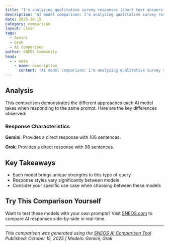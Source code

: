 ```yaml
---
title: "I'm analyzing qualitative survey responses (short text answers). Help me: 1) Decide whether responses are rich enough for qualitative analysis"
description: "AI model comparison: I'm analyzing qualitative survey responses (short text answers). Help me: 1) Decide whether response..."
date: 2025-10-15
category: comparison
layout: Clean
tags:
  - Gemini
  - Grok
  - AI Comparison
author: SNEOS Community
head:
  - - meta
    - name: description
      content: "AI model comparison: I'm analyzing qualitative survey responses (short text answers). Help me: 1) Decide whether responses are rich enough fo..."
---
```


<ChatComparison
  title="I'm analyzing qualitative survey responses (short text answers). Help me: 1) Decide whether responses are rich enough for qualitative analysis"
  prompt="I'm analyzing qualitative survey responses (short text answers). Help me: 1) Decide whether responses are rich enough for qualitative analysis"
  :responses='{"Gemini": "This is a fantastic and crucial first step in qualitative analysis! It\u0027s easy to get excited about having \u0022qualitative data,\u0022 but not all text is created equal for deep thematic exploration.\n\nHere\u0027s how to decide if your short text answers are rich enough for qualitative analysis, along with what to do if they\u0027re not.\n\n---\n\n## 1. Deciding If Responses Are Rich Enough for Qualitative Analysis\n\n\u0022Richness\u0022 in qualitative data refers to the depth, detail, and insight provided by the responses. It\u0027s about whether the data allows you to understand the \u0022why,\u0022 \u0022how,\u0022 and \u0022what it means\u0022 behind people\u0027s experiences, opinions, and behaviors, rather than just knowing \u0022what\u0022 happened or \u0022if\u0022 they agree.\n\nHere\u0027s a framework to assess richness:\n\n### A. What Makes a Response \u0022Rich\u0022 (Good Signs):\n\n*   **Explanations \u0026 Justifications:** The response goes beyond a simple statement to explain *why* something is the case. (e.g., \u0022I find the new system frustrating *because it\u0027s slow and requires too many clicks for a simple task*.\u0022)\n*   **Specific Examples \u0026 Anecdotes:** The respondent provides concrete instances or personal stories. (e.g., \u0022Customer service was excellent; *the agent stayed on the line for 20 minutes to help me troubleshoot an unusual issue*.\u0022)\n*   **Descriptive Language:** Use of adjectives, adverbs, and sensory details that paint a picture. (e.g., \u0022The waiting room felt *cold and sterile*, making me feel *anxious*.\u0022)\n*   **Expression of Feelings, Attitudes, Opinions:** Clear articulation of emotions, beliefs, or perspectives. (e.g., \u0022I\u0027m *excited* about the new features,\u0022 or \u0022I *strongly believe* that more support is needed.\u0022)\n*   **Nuance \u0026 Complexity:** The response acknowledges different aspects, pros and cons, or conditions. (e.g., \u0022While I appreciate the convenience, *I\u0027m concerned about the privacy implications*.\u0022)\n*   **Suggestions \u0026 Recommendations:** The respondent offers ideas for improvement or future actions. (e.g., \u0022It would be helpful if you *added a search function to the FAQ section*.\u0022)\n*   **Context:** The response provides background information that helps you understand the situation better. (e.g., \u0022I\u0027ve been a user for five years, *so I\u0027ve seen the product evolve quite a bit*.\u0022)\n\n### B. What Suggests a Lack of Richness (Warning Signs):\n\n*   **Single Words or Very Short Phrases:** \u0022Good,\u0022 \u0022Bad,\u0022 \u0022Yes,\u0022 \u0022No,\u0022 \u0022Fine,\u0022 \u0022Okay,\u0022 \u0022Nothing.\u0022 These offer no insight.\n*   **Restating the Question:** The response simply rephrases the prompt without adding new information.\n*   **Generic or Vague Statements:** \u0022It was alright,\u0022 \u0022The service was average,\u0022 \u0022I like it.\u0022 These lack specific meaning.\n*   **Lack of Elaboration:** Even if a sentence is provided, if it doesn\u0027t explain or justify, it\u0027s not very rich. (e.g., \u0022I didn\u0027t like it.\u0022)\n*   **\u0022N/A\u0022 or \u0022No Comment\u0022:** While sometimes unavoidable, a high frequency indicates a lack of data.\n*   **Off-Topic or Irrelevant Responses:** While sometimes interesting, if a lot of responses are off-topic, they won\u0027t answer your research question.\n\n### C. Practical Steps to Assess Richness:\n\n1.  **Initial Scan (The \u0022Read-Through\u0022):** Read through a significant sample (e.g., 20-50 responses) or even all of them if the dataset isn\u0027t huge. Get a general feel for the *average* level of detail.\n2.  **Categorize Responses:** As you read, mentally (or even physically, with tags/codes) start categorizing responses into groups like:\n    *   **Very Rich:** Provides significant insight, examples, explanations.\n    *   **Moderately Rich:** Offers some detail, expresses an opinion with a brief reason.\n    *   **Minimally Rich:** Gives a short, somewhat vague answer that provides minimal insight.\n    *   **Not Rich At All:** Single words, \u0022N/A,\u0022 rephrased questions.\n3.  **Calculate Proportions:** What percentage of your responses fall into each category?\n    *   If a high percentage (e.g., 60-80%\u002B) are \u0022Very Rich\u0022 or \u0022Moderately Rich,\u0022 you likely have a strong dataset for deep qualitative analysis.\n    *   If a significant portion (e.g., 30-50%) are \u0022Minimally Rich,\u0022 you might still proceed, but you\u0027ll have to work harder to find themes, and your findings might be less nuanced.\n    *   If the majority are \u0022Not Rich At All\u0022 or \u0022Minimally Rich,\u0022 you may need to reconsider the type of analysis you can perform.\n4.  **Consider Your Research Questions:** Even a \u0022minimally rich\u0022 response might be sufficient if your research question is very narrow. For example, if you just want to know *if* people liked a feature, \u0022Yes, I liked it\u0022 is enough. But if you want to know *why* they liked it, it\u0027s not.\n5.  **Look for Themes in the \u0022Not Rich\u0022 Responses:** Sometimes even the lack of richness can be a theme. For example, a high number of \u0022N/A\u0022 or \u0022No comment\u0022 responses for a particular question might indicate it was confusing, irrelevant, or sensitive.\n\n---\n\n## 2. What to Do If Responses Are NOT Rich Enough\n\nDon\u0027t despair! Even if your data isn\u0027t ideal for deep thematic analysis, it can still be valuable. Here are your options:\n\n### Option A: Adjust Your Qualitative Analysis Approach (Lighter Qual)\n\n*   **Focus on Content Analysis (Descriptive):** Instead of deep thematic analysis, you can perform a more descriptive content analysis.\n    *   **Frequency Counts:** Count the recurrence of specific keywords, phrases, or basic concepts. For example, count how many times \u0022slow,\u0022 \u0022easy,\u0022 \u0022frustrating,\u0022 \u0022helpful\u0022 appear.\n    *   **Sentiment Analysis (Basic):** Categorize responses as positive, negative, or neutral based on simple indicators.\n    *   **Top-Level Categorization:** Group similar short phrases into broader categories (e.g., all mentions of \u0022cost,\u0022 \u0022usability,\u0022 \u0022design\u0022 go into respective categories).\n    *   **Word Clouds:** Can be a quick visual, but be cautious not to over-interpret.\n\n    *What you gain:* A general overview of sentiment, common issues, and frequently mentioned topics.\n    *What you lose:* Deep understanding of *why* people feel that way, the nuances, and the interconnectedness of ideas.\n\n### Option B: Integrate with Quantitative Data (Mixed Methods)\n\n*   **Quantify the Qualitative:** If you have quantitative survey data alongside your text responses (e.g., rating scales, multiple choice), use the short text answers to *add context* to your numerical findings.\n    *   Example: \u002280% of users rated the new feature highly (quantitative). The comments often mentioned \u0027speed\u0027 and \u0027ease of use\u0027 as reasons for this high rating (qualitative, but descriptive).\u0022\n*   **Use Text as Illustrative Quotes:** Even if not rich enough for standalone analysis, you can pull out short, representative quotes to illustrate points made by your quantitative data.\n\n### Option C: Reframe Your Research Questions\n\n*   If your original questions aimed for deep insight (\u0022Why do users feel X?\u0022), but the data only provides surface-level information (\u0022Users feel X\u0022), adjust your questions to reflect what the data *can* tell you (\u0022What are the common feelings users express about X?\u0022).\n\n### Option D: Acknowledge Limitations\n\n*   In your findings, be transparent about the nature of your data. State that due to the brevity of responses, deep thematic analysis was challenging, and your findings represent common sentiments or superficial themes. This manages expectations for your audience.\n\n### Option E: Plan for Future Research\n\n*   Learn from this experience. For future qualitative surveys, use:\n    *   **More probing questions:** \u0022Tell me more about X,\u0022 \u0022Can you give an example?\u0022\n    *   **Follow-up questions:** Dynamically ask more detail based on initial answers.\n    *   **Different data collection methods:** Consider interviews, focus groups, or longer open-ended questions if deeper insights are critical.\n\n---\n\n**In summary:** Start by thoroughly assessing the richness of your individual responses and the overall dataset. If they are rich, proceed with confidence. If not, don\u0027t discard the data \u2013 adapt your analytical approach, integrate it with other data, or adjust your research questions to make the most of what you have.", "Grok": "### Assessing Richness in Qualitative Survey Responses\n\nQualitative analysis thrives on data that provides depth, nuance, and context rather than superficial or binary answers. \u0022Richness\u0022 typically refers to responses that offer detailed insights, personal experiences, emotions, examples, or reasoning\u2014allowing for themes, patterns, and interpretations to emerge. Short text answers (e.g., from open-ended survey questions) can vary widely in quality, so the first step is to evaluate if they\u0027re sufficient for meaningful analysis. If they\u0027re too sparse, you might need to supplement with follow-up questions or pivot to quantitative methods.\n\nBelow, I\u0027ll outline a step-by-step approach to decide this for your dataset, including criteria, examples, and practical tips. This is based on standard qualitative research practices (e.g., from Creswell\u0027s qualitative inquiry methods or Braun \u0026 Clarke\u0027s thematic analysis).\n\n#### Step 1: Define Your Analysis Goals\nBefore evaluating responses, clarify what you\u0027re aiming for:\n- **Exploratory depth**: Do you need stories, motivations, or contradictions to build themes?\n- **Specificity**: Are you looking for nuanced opinions on a topic like user experience, policy feedback, or customer satisfaction?\n- **Sample size threshold**: Even \u0022rich\u0022 responses need volume\u2014aim for at least 20-50 detailed ones for basic thematic analysis, depending on your study\u0027s scope.\n\nIf your goals require interpretive depth (e.g., understanding \u0022why\u0022 behind behaviors), thin responses won\u0027t suffice.\n\n#### Step 2: Key Criteria for \u0022Rich Enough\u0022\nRate each response on a simple scale (e.g., low/medium/high richness) using these factors. If most responses score low across a sample, your data may not be rich enough\u2014consider recollecting or focusing on the richer subset.\n\n- **Length and Detail**:\n  - Rich: 3\u002B sentences, specific examples, or elaboration (e.g., \u0022I felt frustrated because the app crashed during my workout, losing my progress\u2014it\u0027s happened three times this week\u0022).\n  - Not rich: One-word or single-sentence replies (e.g., \u0022Bad\u0022 or \u0022Yes, it\u0027s okay\u0022).\n  - Threshold: Average response length \u003E20-30 words signals potential richness.\n\n- **Depth of Insight**:\n  - Rich: Reveals emotions, context, comparisons, or trade-offs (e.g., explains pros/cons with personal anecdotes).\n  - Not rich: Factual or generic (e.g., \u0022It\u0027s expensive\u0022 without why or how it impacts them).\n  - Why it matters: Allows coding for themes like \u0022frustration drivers\u0022 vs. just surface-level sentiment.\n\n- **Variability and Nuance**:\n  - Rich: Shows complexity (e.g., mixed feelings: \u0022I love the features but hate the interface\u2014too cluttered for quick use\u0022).\n  - Not rich: Uniform or polarized (e.g., all \u0022great\u0022 without variation).\n  - Check: Look for diversity across responses\u2014if they\u0027re repetitive and shallow, analysis will be limited.\n\n- **Relevance to Question**:\n  - Rich: Directly addresses the prompt with substance.\n  - Not rich: Off-topic, vague, or evasive (e.g., \u0022I don\u0027t know\u0022 or unrelated rants).\n\n**Quick Evaluation Table** (Apply to a random 10-20% sample of responses):\n\n| Criterion       | Rich Example | Not Rich Example | Assessment Tip |\n|-----------------|--------------|------------------|---------------|\n| **Length/Detail** | \u0022The training was helpful for basics, but I needed more on advanced tools\u2014like real case studies.\u0022 | \u0022Good.\u0022 | Count words/sentences; flag \u003C10 words. |\n| **Depth**       | \u0022It made me anxious because deadlines were unclear, unlike my previous job where everything was structured.\u0022 | \u0022Stressful.\u0022 | Does it explain *why* or *how*? |\n| **Nuance**      | \u0022Affordable for basics, but premium features feel overpriced compared to competitors.\u0022 | \u0022Too expensive.\u0022 | Hunt for qualifiers (e.g., \u0022but,\u0022 \u0022however\u0022). |\n| **Relevance**   | Ties back to survey topic with evidence. | Ignores prompt. | Cross-check against question wording. |\n\n#### Step 3: Practical Evaluation Process\n1. **Sample and Sort**: Pull a representative sample (e.g., 50 responses). Categorize into \u0022rich,\u0022 \u0022adequate,\u0022 and \u0022thin\u0022 piles. Calculate percentages\u2014aim for \u003E60% rich/adequate for viable analysis.\n2. **Pilot Coding**: Try a mini thematic analysis on the sample. If you can identify 3-5 emerging themes with supporting quotes, it\u0027s rich enough. Tools like NVivo, ATLAS.ti, or even Excel/Google Sheets work for this.\n3. **Quantitative Check**: Use simple metrics:\n   - Word count average (via tools like WordCounter or Python\u0027s NLTK library).\n   - Sentiment variety (e.g., via free tools like MonkeyLearn\u2014rich data shows mixed polarities).\n4. **Bias Check**: Ensure richness isn\u0027t skewed (e.g., longer responses from certain demographics). If not, your analysis may miss underrepresented voices.\n\n#### Step 4: If Not Rich Enough\u2014What Next?\n- **Enhance Data**: Add probe questions in future surveys (e.g., \u0022Can you give an example?\u0022) or conduct interviews with low-rich responders.\n- **Adapt Analysis**: Focus on the rich subset for qualitative insights, then quantify the rest (e.g., sentiment scoring). Hybrid approaches like content analysis can salvage thinner data.\n- **Red Flags for Abandoning Qualitative**: If \u003E70% are one-worders, switch to quantitative (e.g., Likert scales) or acknowledge limitations in your report.\n\n#### Tools and Resources\n- **Free/Low-Cost**: Google Forms/Sheets for initial sorting; MAXQDA trial for coding.\n- **Advanced**: Dedoose (web-based, collaborative) for team analysis.\n- **Further Reading**: \u0022Qualitative Data Analysis\u0022 by Miles \u0026 Huberman for deeper methods; check if your responses align with grounded theory or phenomenology standards.\n\nIf you share a few anonymized sample responses or more details about your survey topic/questions, I can help evaluate them specifically or suggest tailored coding strategies! What\u0027s the theme of your survey?"}' published-date="{DateTime.UtcNow:HH:mm}"
/>

## Analysis

This comparison demonstrates the different approaches each AI model takes when responding to the same prompt. Here are the key differences observed:

### Response Characteristics

**Gemini**: Provides a direct response with 106 sentences. 

**Grok**: Provides a direct response with 98 sentences. 

## Key Takeaways

- Each model brings unique strengths to this type of query
- Response styles vary significantly between models
- Consider your specific use case when choosing between these models

## Try This Comparison Yourself

Want to test these models with your own prompts? Visit [SNEOS.com](https://sneos.com) to compare AI responses side-by-side in real-time.

---

*This comparison was generated using the [SNEOS AI Comparison Tool](https://sneos.com)*
*Published: October 15, 2025 | Models: Gemini, Grok*
